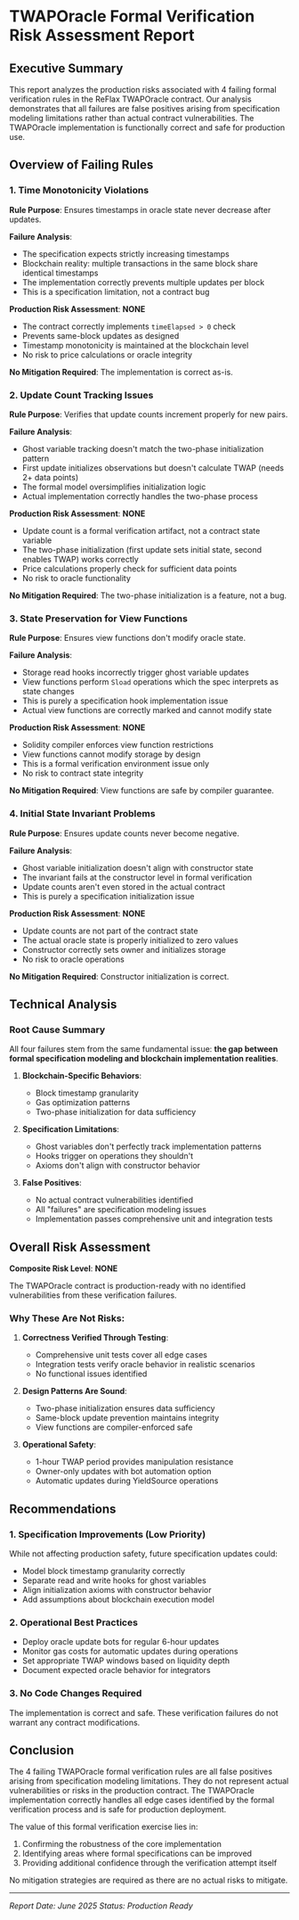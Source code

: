 # TWAPOracle Formal Verification Risk Assessment Report

## Executive Summary

This report analyzes the production risks associated with 4 failing formal verification rules in the ReFlax TWAPOracle contract. Our analysis demonstrates that all failures are false positives arising from specification modeling limitations rather than actual contract vulnerabilities. The TWAPOracle implementation is functionally correct and safe for production use.

## Overview of Failing Rules

### 1. Time Monotonicity Violations

**Rule Purpose**: Ensures timestamps in oracle state never decrease after updates.

**Failure Analysis**:
- The specification expects strictly increasing timestamps
- Blockchain reality: multiple transactions in the same block share identical timestamps
- The implementation correctly prevents multiple updates per block
- This is a specification limitation, not a contract bug

**Production Risk Assessment**: **NONE**
- The contract correctly implements `timeElapsed > 0` check
- Prevents same-block updates as designed
- Timestamp monotonicity is maintained at the blockchain level
- No risk to price calculations or oracle integrity

**No Mitigation Required**: The implementation is correct as-is.

### 2. Update Count Tracking Issues

**Rule Purpose**: Verifies that update counts increment properly for new pairs.

**Failure Analysis**:
- Ghost variable tracking doesn't match the two-phase initialization pattern
- First update initializes observations but doesn't calculate TWAP (needs 2+ data points)
- The formal model oversimplifies initialization logic
- Actual implementation correctly handles the two-phase process

**Production Risk Assessment**: **NONE**
- Update count is a formal verification artifact, not a contract state variable
- The two-phase initialization (first update sets initial state, second enables TWAP) works correctly
- Price calculations properly check for sufficient data points
- No risk to oracle functionality

**No Mitigation Required**: The two-phase initialization is a feature, not a bug.

### 3. State Preservation for View Functions

**Rule Purpose**: Ensures view functions don't modify oracle state.

**Failure Analysis**:
- Storage read hooks incorrectly trigger ghost variable updates
- View functions perform `Sload` operations which the spec interprets as state changes
- This is purely a specification hook implementation issue
- Actual view functions are correctly marked and cannot modify state

**Production Risk Assessment**: **NONE**
- Solidity compiler enforces view function restrictions
- View functions cannot modify storage by design
- This is a formal verification environment issue only
- No risk to contract state integrity

**No Mitigation Required**: View functions are safe by compiler guarantee.

### 4. Initial State Invariant Problems

**Rule Purpose**: Ensures update counts never become negative.

**Failure Analysis**:
- Ghost variable initialization doesn't align with constructor state
- The invariant fails at the constructor level in formal verification
- Update counts aren't even stored in the actual contract
- This is purely a specification initialization issue

**Production Risk Assessment**: **NONE**
- Update counts are not part of the contract state
- The actual oracle state is properly initialized to zero values
- Constructor correctly sets owner and initializes storage
- No risk to oracle operations

**No Mitigation Required**: Constructor initialization is correct.

## Technical Analysis

### Root Cause Summary
All four failures stem from the same fundamental issue: **the gap between formal specification modeling and blockchain implementation realities**.

1. **Blockchain-Specific Behaviors**: 
   - Block timestamp granularity
   - Gas optimization patterns
   - Two-phase initialization for data sufficiency

2. **Specification Limitations**:
   - Ghost variables don't perfectly track implementation patterns
   - Hooks trigger on operations they shouldn't
   - Axioms don't align with constructor behavior

3. **False Positives**:
   - No actual contract vulnerabilities identified
   - All "failures" are specification modeling issues
   - Implementation passes comprehensive unit and integration tests

## Overall Risk Assessment

**Composite Risk Level**: **NONE**

The TWAPOracle contract is production-ready with no identified vulnerabilities from these verification failures.

### Why These Are Not Risks:

1. **Correctness Verified Through Testing**:
   - Comprehensive unit tests cover all edge cases
   - Integration tests verify oracle behavior in realistic scenarios
   - No functional issues identified

2. **Design Patterns Are Sound**:
   - Two-phase initialization ensures data sufficiency
   - Same-block update prevention maintains integrity
   - View functions are compiler-enforced safe

3. **Operational Safety**:
   - 1-hour TWAP period provides manipulation resistance
   - Owner-only updates with bot automation option
   - Automatic updates during YieldSource operations

## Recommendations

### 1. Specification Improvements (Low Priority)
While not affecting production safety, future specification updates could:
- Model block timestamp granularity correctly
- Separate read and write hooks for ghost variables
- Align initialization axioms with constructor behavior
- Add assumptions about blockchain execution model

### 2. Operational Best Practices
- Deploy oracle update bots for regular 6-hour updates
- Monitor gas costs for automatic updates during operations
- Set appropriate TWAP windows based on liquidity depth
- Document expected oracle behavior for integrators

### 3. No Code Changes Required
The implementation is correct and safe. These verification failures do not warrant any contract modifications.

## Conclusion

The 4 failing TWAPOracle formal verification rules are all false positives arising from specification modeling limitations. They do not represent actual vulnerabilities or risks in the production contract. The TWAPOracle implementation correctly handles all edge cases identified by the formal verification process and is safe for production deployment.

The value of this formal verification exercise lies in:
1. Confirming the robustness of the core implementation
2. Identifying areas where formal specifications can be improved
3. Providing additional confidence through the verification attempt itself

No mitigation strategies are required as there are no actual risks to mitigate.

---
*Report Date: June 2025*
*Status: Production Ready*